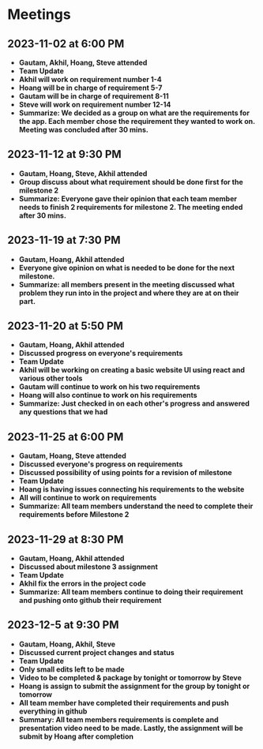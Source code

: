 # Meetings
## 2023-11-02 at 6:00 PM
- **Gautam, Akhil, Hoang, Steve attended**
- **Team Update**
- **Akhil will work on requirement number 1-4**
- **Hoang will be in charge of requirement 5-7**
- **Gautam will be in charge of requirement 8-11**
- **Steve will work on requirement number 12-14**
- **Summarize: We decided as a group on what are the requirements for the app. Each member chose the requirement they wanted to work on. Meeting was concluded after 30 mins.**

## 2023-11-12 at 9:30 PM
- **Gautam, Hoang, Steve, Akhil attended**
- **Group discuss about what requirement should be done first for the milestone 2**
- **Summarize: Everyone gave their opinion that each team member needs to finish 2 requirements for milestone 2. The meeting ended after 30 mins.**

## 2023-11-19 at 7:30 PM
- **Gautam, Hoang, Akhil attended**
- **Everyone give opinion on what is needed to be done for the next milestone.**
- **Summarize: all members present in the meeting discussed what problem they run into in the project and where they are at on their part.** 

## 2023-11-20 at 5:50 PM
- **Gautam, Hoang, Akhil attended**
- **Discussed progress on everyone's requirements**
- **Team Update**
- **Akhil will be working on creating a basic website UI using react and various other tools**
- **Gautam will continue to work on his two requirements**
- **Hoang will also continue to work on his requirements**
- **Summarize: Just checked in on each other's progress and answered any questions that we had**

## 2023-11-25 at 6:00 PM
- **Gautam, Hoang, Steve attended**
- **Discussed everyone's progress on requirements**
- **Discussed possibility of using points for a revision of milestone**
- **Team Update**
- **Hoang is having issues connecting his requirements to the website**
- **All will continue to work on requirements**
- **Summarize: All team members understand the need to complete their requirements before Milestone 2**

## 2023-11-29 at 8:30 PM
- **Gautam, Hoang, Akhil attended**
- **Discussed about milestone 3 assignment**
- **Team Update**
- **Akhil fix the errors in the project code**
- **Summarize: All team members continue to doing their requirement and pushing onto github their requirement**

## 2023-12-5 at 9:30 PM
- **Gautam, Hoang, Akhil, Steve**
- **Discussed current project changes and status**
- **Team Update**
- **Only small edits left to be made**
- **Video to be completed & package by tonight or tomorrow by Steve**
- **Hoang is assign to submit the assignment for the group by tonight or tomorrow**
- **All team member have completed their requirements and push everything in github**
- **Summary: All team members requirements is complete and presentation video need to be made. Lastly, the assignment will be submit by Hoang after completion**
